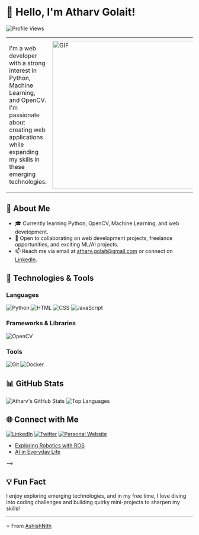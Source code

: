 # 👋 Hello, I'm Atharv Golait!

![Profile Views](https://komarev.com/ghpvc/?username=ATHARVISM2804&color=blueviolet&style=flat-square)

<table>
  <tr>
    <td>
      <p>I'm a web developer with a strong interest in Python, Machine Learning, and OpenCV. I'm passionate about creating web applications while expanding my skills in these emerging technologies.</p>
    </td>
    <td>
      <img src="https://user-images.githubusercontent.com/74038190/219923823-bf1ce878-c6b8-4faa-be07-93e6b1006521.gif" alt="GIF" style="width: 400px;"/>
    </td>
  </tr>
</table>

## 🌱 About Me

- 🎓 Currently learning Python, OpenCV, Machine Learning, and web development.
- 💼 Open to collaborating on web development projects, freelance opportunities, and exciting ML/AI projects.
- 📫 Reach me via email at [atharv.golait@gmail.com](mailto:atharv.golait@gmail.com) or connect on [LinkedIn](https://www.linkedin.com/in/atharv-golait-9048772ab/).


## 🔧 Technologies & Tools

### Languages
![Python](https://img.shields.io/badge/Python-3776AB?style=for-the-badge&logo=python&logoColor=white)
![HTML](https://img.shields.io/badge/HTML-E34F26?style=for-the-badge&logo=html5&logoColor=white)
![CSS](https://img.shields.io/badge/CSS-1572B6?style=for-the-badge&logo=css3&logoColor=white)
![JavaScript](https://img.shields.io/badge/JavaScript-F7DF1E?style=for-the-badge&logo=javascript&logoColor=black)

### Frameworks & Libraries
![OpenCV](https://img.shields.io/badge/OpenCV-5C3EE8?style=for-the-badge&logo=opencv&logoColor=white)

<!-- Add more frameworks and libraries as needed -->

### Tools
![Git](https://img.shields.io/badge/Git-F05032?style=for-the-badge&logo=git&logoColor=white)
![Docker](https://img.shields.io/badge/Docker-2496ED?style=for-the-badge&logo=docker&logoColor=white)
<!-- Add more tools as needed -->

## 📊 GitHub Stats

![Atharv's GitHub Stats](https://github-readme-stats.vercel.app/api?username=AshishNith&show_icons=true&theme=radical)
![Top Languages](https://github-readme-stats.vercel.app/api/top-langs/?username=ATHARVISM2804&layout=compact&theme=radical)

<!-- ## 📘 Featured Projects

### [Robotics Society Website](https://github.com/AshishNith/RoboticsSocietyWebsite)
Developed the official website for my college's robotics society using Flask and HTML/CSS. The site includes a blog, project showcase, and member portal.

### [Task Manager App](https://github.com/AshishNith/TaskManager)
A Python-based task management app with a GUI. Features include task categorization, deadline setting, and progress tracking.

### [Joystick Controlled Robot in ROS2](https://github.com/AshishNith/JoystickRobot)
Designed a robot in ROS2 that can be controlled using a joystick module. Simulated in Gazebo for testing.

### [To-Do App with Django](https://github.com/AshishNith/ToDoAppDjango)
A web-based to-do list application developed using Django. Users can add, edit, and delete tasks with a clean and responsive UI. -->

## 🌐 Connect with Me

[![LinkedIn](https://img.shields.io/badge/LinkedIn-0077B5?style=for-the-badge&logo=linkedin&logoColor=white)](https://www.linkedin.com/in/atharv-golait-9048772ab/)
[![Twitter](https://img.shields.io/badge/Twitter-1DA1F2?style=for-the-badge&logo=twitter&logoColor=white)](https://x.com/AtharvGolait)
[![Personal Website](https://img.shields.io/badge/Website-4285F4?style=for-the-badge&logo=google-chrome&logoColor=white)](https://atharvism2804.github.io/website/)

<!-- ## 📄 Recent Blog Posts

<!-- BLOG-POST-LIST:START -->
- [Exploring Robotics with ROS](https://ashishnith.github.io/MyWebsite/blog.html)
- [AI in Everyday Life](https://ashishnith.github.io/MyWebsite/blog.html)
<!-- BLOG-POST-LIST:END -->
 -->

## 💡 Fun Fact

I enjoy exploring emerging technologies, and in my free time, I love diving into coding challenges and building quirky mini-projects to sharpen my skills!


---

⭐️ From [AshishNith](https://github.com/AshishNith)